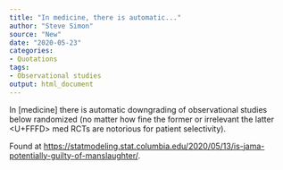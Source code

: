 ```yaml
---
title: "In medicine, there is automatic..."
author: "Steve Simon"
source: "New"
date: "2020-05-23"
categories:
- Quotations
tags:
- Observational studies
output: html_document
---
```


In [medicine] there is automatic downgrading of observational studies below randomized (no matter how fine the former or irrelevant the latter <U+FFFD> med RCTs are notorious for patient selectivity). 

<!---More--->

Found at https://statmodeling.stat.columbia.edu/2020/05/13/is-jama-potentially-guilty-of-manslaughter/.
